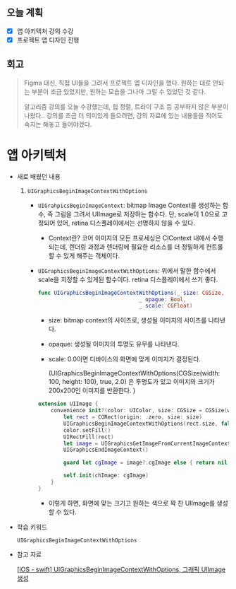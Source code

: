 ## 오늘 계획

- [x] 앱 아키텍처 강의 수강
- [x] 프로젝트 앱 디자인 진행

## 회고

> Figma 대신, 직접 UI들을 그려서 프로젝트 앱 디자인을 했다. 원하는 대로 안되는 부분이 조금 있었지만, 원하는 모습을 그나마 그릴 수 있었던 것 같다.
>
> 알고리즘 강의를 오늘 수강했는데, 힙 정렬, 트라이 구조 등 공부하지 않은 부분이 나왔다.. 강의를 조금 더 의미있게 들으려면, 강의 자료에 있는 내용들을 적어도 숙지는 해놓고 들어야겠다.

# 앱 아키텍처

- 새로 배웠던 내용

	1. `UIGraphicsBeginImageContextWithOptions`

		- `UIGrahpicsBeginImageContext`: bitmap Image Context를 생성하는 함수, 즉 그림을 그려서 UIImage로 저장하는 함수다. 단, scale이 1.0으로 고정되어 있어, retina 디스플레이에서는 선명하지 않을 수 있다.

			- Context란? 코어 이미지의 모든 프로세싱은 CIContext 내에서 수행되는데, 렌더링 과정과 렌더링에 필요한 리소스를 더 정밀하게 컨트롤할 수 있게 해주는 객체이다.

		- `UIGraphicsBeginImageContextWithOptions`: 위에서 말한 함수에서 scale을 지정할 수 있게된 함수이다. retina 디스플레이에서 쓰기 좋다.

			```swift
			func UIGraphicsBeginImageContextWithOptions(_ size: CGSize,
			                                _ opaque: Bool,
			                                _ scale: CGFloat)
			```

			- size: bitmap context의 사이즈로, 생성될 이미지의 사이즈를 나타낸다.

			- opaque: 생성될 이미지의 투명도 유무를 나타낸다.

			- scale: 0.0이면 디바이스의 화면에 맞게 이미지가 결정된다.

				(UIGraphicsBeginImageContextWithOptions(CGSize(width: 100, height: 100), true, 2.0) 은 투명도가 있고 이미지의 크기가 200x200인 이미지를 반환한다. )

			```swift
			extension UIImage {
			    convenience init?(color: UIColor, size: CGSize = CGSize(width: 1, height: 1)) {
			        let rect = CGRect(origin: .zero, size: size)
			        UIGraphicsBeginImageContextWithOptions(rect.size, false, 0.0)
			        color.setFill()
			        UIRectFill(rect)
			        let image = UIGraphicsGetImageFromCurrentImageContext()
			        UIGraphicsEndImageContext()
			
			        guard let cgImage = image?.cgImage else { return nil }
			
			        self.init(chImage: cgImage)
			    }
			}
			```

			- 이렇게 하면, 화면에 맞는 크기고 원하는 색으로 꽉 찬 UIImage를 생성할 수 있다.

-  학습 키워드

	`UIGraphicsBeginImageContextWithOptions`

- 참고 자료

	[[iOS - swift] UIGraphicsBeginImageContextWithOptions, 그래픽 UIImage 생성](https://ios-development.tistory.com/395)



